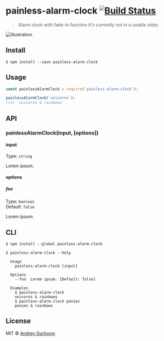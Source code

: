# painless-alarm-clock [![Build Status](https://travis-ci.org/jt3k/painless-alarm-clock.svg?branch=master)](https://travis-ci.org/jt3k/painless-alarm-clock)

> Alarm clock with fade-in function
> *It's currently not in a usable state.*

![illustration](https://rawgit.com/jt3k/painless-alarm-clock/master/illustration.svg)

## Install

```
$ npm install --save painless-alarm-clock
```


## Usage

```js
const painlessAlarmClock = require('painless-alarm-clock');

painlessAlarmClock('unicorns');
//=> 'unicorns & rainbows'
```


## API

### painlessAlarmClock(input, [options])

#### input

Type: `string`

Lorem ipsum.

#### options

##### foo

Type: `boolean`<br>
Default: `false`

Lorem ipsum.


## CLI

```
$ npm install --global painless-alarm-clock
```

```
$ painless-alarm-clock --help

  Usage
    painless-alarm-clock [input]

  Options
    --foo  Lorem ipsum. [Default: false]

  Examples
    $ painless-alarm-clock
    unicorns & rainbows
    $ painless-alarm-clock ponies
    ponies & rainbows
```


## License

MIT © [Andrey Gurtovoy](https://github.com/jt3k)
